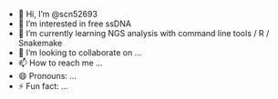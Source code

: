 - 👋 Hi, I’m @scn52693
- 👀 I’m interested in free ssDNA
- 🌱 I’m currently learning NGS analysis with command line tools / R / Snakemake
- 💞️ I’m looking to collaborate on ...
- 📫 How to reach me ...
- 😄 Pronouns: ...
- ⚡ Fun fact: ...

<!---
scn52693/scn52693 is a ✨ special ✨ repository because its `README.md` (this file) appears on your GitHub profile.
You can click the Preview link to take a look at your changes.
--->
